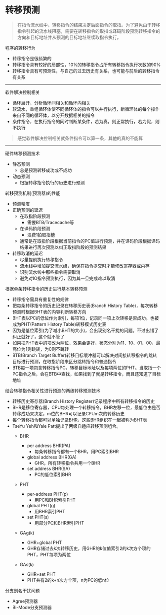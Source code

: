 # 转移预测

> 在指令流水线中，转移指令的结果决定后面指令的取指。为了避免由于转移指令引起的流水线阻塞，需要在转移指令的取指或译码阶段预测转移指令的方向和目标地址并从预测的目标地址继续取指令执行。

程序的转移行为

* 转移指令是很频繁的
* 转移指令具有较好的局部性，10%的转移指令占所有转移指令执行次数的90%
* 转移指令具有可预测性，与自己的过去历史有关系，也可能与前后的转移指令有关系

---

软件解决控制相关

* 循环展开，分析循环间相关和循环内相关
* 软流水，重组循环体使不同循环体的指令可以并行执行，新循环体的每个操作来自不同的循环体，以分开数据相关的指令
* 条件指令，在执行指令的同时判断某条件，若为真，则正常执行，若为假，则不执行

> 感觉软件解决控制相关就条件指令可以算一条，其他的真的不能算

---

硬件转移预测技术

* 静态预测
  * 总是预测转移成功或不成功
* 动态预测
  * 根据转移指令执行的历史进行预测

转移预测机制(预测器)的性能

* 预测精度
* 正确预测的延迟
  * 在取指阶段预测
    * 需要BTB/Tracecache等
  * 在译码阶段预测
    * 浪费1拍取指槽
  * 通常是在取指阶段根据当前指令的PC值进行预测，并在译码阶段根据译码结果进行再次预测以纠正取指阶段的预测结果
* 转移取消的延迟
  * 尽量提前执行转移指令
  * 流水线中增加提交流水级，确保在指令提交时才能修改寄存器或内存
  * 识别流水线中那些指令需要取消
  * 避免对IO指令预测执行，因为其一旦完成难以取消

根据单条转移指令的历史进行基本转移预测

* 转移指令需具有重复性的规律
* 把每条转移指令的历史记录在转移历史表(Branch History Table)，每次转移预测时根据BHT表的内容判断转移方向
* BHT表以PC的低位作为索引，每项1位，记录同一项上次转移是否成功。也被成为PHT(Pattern History Table)转移模式历史表
* 因为是低位索引(为了减小BHT的大小)，会出现别名干扰的问题。不过出错了纠正就好了，这个就不管了
* 如果把PHT表中的项改为两位，效果会更好，状态分别为11、10、01、00，最高位为1则跳转，为0则不跳转
* BTB(Branch Target Buffer)转移目标缓冲器可以解决对间接转移指令的跳转目标进行预测，在取指阶段来区分跳转指令和普通指令
* BTB每一项包含转移指令PC，转移目标地址以及每项两位的PHT。当取指一个PC指令之后，会在BTB中查找，如果找到了就是转移指令，而且还知道了目标地址

结合转移指令相关性进行预测的两级转移预测技术

* 转移历史寄存器(Branch History Register)记录程序中所有转移指令的历史
* BHR是移位寄存器，CPU每处理一个转移指令，BHR左移一位，最低位由是否转移成功来决定，m位的BHR可以记录CPUm次的转移历史
* 每个转移指令都可以单独记录BHR，这些BHR组织在一起被称为BHT表
* TseYu Yeh和Yale Patt提出了两级自适应转移预测组合。
  * BHR

    * per address BHR(PA)
      * 每条转移指令都有一个BHR，用PC索引BHR
    * global address BHR(GA)
      * GHR，所有转移指令共用一个BHR
    * set address BHR(SA)
      * PC的低位索引BHR
  * PHT

    * per-address PHT(p)
      * 用PC和BHR索引PHT
    * global PHT(g)
      * 用BHR索引PHT
    * set PHT(s)
      * 用部分PC和BHR索引PHT
  * GAg(k)

    * GHR+global PHT
    * GHR存储过去k次转移历史，用GHR的k位值索引2的k次方个项的PHT，PHT每项为两位
  * GAs(k)

    * GHR+set PHT
    * PHT共有2的k+n次方个项，n为PC的低n位

分支别名干扰问题

* Agree预测器
* Bi-Mode分支预测器
